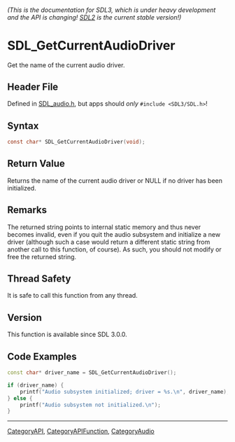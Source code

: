###### (This is the documentation for SDL3, which is under heavy development and the API is changing! [SDL2](https://wiki.libsdl.org/SDL2/) is the current stable version!)
# SDL_GetCurrentAudioDriver

Get the name of the current audio driver.

## Header File

Defined in [SDL_audio.h](https://github.com/libsdl-org/SDL/blob/main/include/SDL3/SDL_audio.h), but apps should _only_ `#include <SDL3/SDL.h>`!

## Syntax

```c
const char* SDL_GetCurrentAudioDriver(void);

```

## Return Value

Returns the name of the current audio driver or NULL if no driver has been
initialized.

## Remarks

The returned string points to internal static memory and thus never becomes
invalid, even if you quit the audio subsystem and initialize a new driver
(although such a case would return a different static string from another
call to this function, of course). As such, you should not modify or free
the returned string.

## Thread Safety

It is safe to call this function from any thread.

## Version

This function is available since SDL 3.0.0.

## Code Examples

```c++
const char* driver_name = SDL_GetCurrentAudioDriver();

if (driver_name) {
    printf("Audio subsystem initialized; driver = %s.\n", driver_name);
} else {
    printf("Audio subsystem not initialized.\n");
}
```

----
[CategoryAPI](CategoryAPI), [CategoryAPIFunction](CategoryAPIFunction), [CategoryAudio](CategoryAudio)


